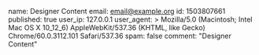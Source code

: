 name: Designer Content
email: email@example.org
id: 1503807661
published: true
user_ip: 127.0.0.1
user_agent: >
  Mozilla/5.0 (Macintosh; Intel Mac OS X 10_12_6) AppleWebKit/537.36 (KHTML, like Gecko)
  Chrome/60.0.3112.101 Safari/537.36
spam: false
comment: "Designer Content"
